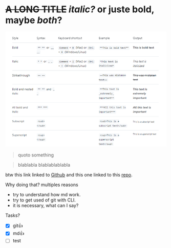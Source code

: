 # ~~A LONG TITLE~~ _italic?_ or juste **bold**, maybe ***both***?
![texts...](FGRs5Ze.png)
> quoto something

> blablabla
> blablablablabla

btw this link linked to [Github](https://github.com/) and this one linked to this [repo](https://github.com/HXL916/test-md).

Why doing that? multiples reasons
- try to understand how md work.
- try to get used of git with CLI.
- it is necessary, what can I say?

Tasks?
- [x] git:+1:
- [x] md:+1:
- [ ] test

<!-- this is hiding -->
